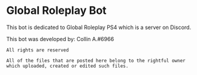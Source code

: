 # Global Roleplay Bot


This bot is dedicated to Global Roleplay PS4 which is a server on Discord.

This bot was developed by: Collin A.#6966

```
All rights are reserved

All of the files that are posted here belong to the rightful owner which uploaded, created or edited such files.
```
